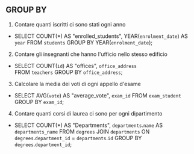 ## GROUP BY

1. Contare quanti iscritti ci sono stati ogni anno
- SELECT COUNT(*) AS "enrolled_students", YEAR(`enrolment_date`) AS `year` 
FROM `students` 
GROUP BY YEAR(`enrolment_date`);

2. Contare gli insegnanti che hanno l'ufficio nello stesso edificio
- SELECT COUNT(`id`) AS "offices", `office_address`  
FROM `teachers` 
GROUP BY `office_address`;

3. Calcolare la media dei voti di ogni appello d'esame
- SELECT AVG(`vote`) AS "average_vote", `exam_id` 
FROM `exam_student` 
GROUP BY `exam_id`;

4. Contare quanti corsi di laurea ci sono per ogni dipartimento
- SELECT COUNT(*) AS "Departments", `departments`.`name` AS `departments_name`
FROM `degrees` 
JOIN `departments` ON `degrees`.`department_id` = `departments`.`id` 
GROUP BY `degrees`.`department_id`;